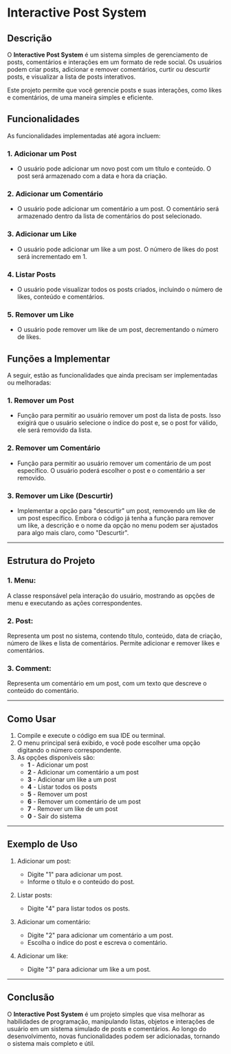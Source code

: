 # Interactive Post System

## Descrição

O **Interactive Post System** é um sistema simples de gerenciamento de posts, comentários e interações em um formato de rede social. Os usuários podem criar posts, adicionar e remover comentários, curtir ou descurtir posts, e visualizar a lista de posts interativos.

Este projeto permite que você gerencie posts e suas interações, como likes e comentários, de uma maneira simples e eficiente.

## Funcionalidades

As funcionalidades implementadas até agora incluem:

### 1. **Adicionar um Post**
- O usuário pode adicionar um novo post com um título e conteúdo. O post será armazenado com a data e hora da criação.

### 2. **Adicionar um Comentário**
- O usuário pode adicionar um comentário a um post. O comentário será armazenado dentro da lista de comentários do post selecionado.

### 3. **Adicionar um Like**
- O usuário pode adicionar um like a um post. O número de likes do post será incrementado em 1.

### 4. **Listar Posts**
- O usuário pode visualizar todos os posts criados, incluindo o número de likes, conteúdo e comentários.

### 5. **Remover um Like**
- O usuário pode remover um like de um post, decrementando o número de likes.

## Funções a Implementar

A seguir, estão as funcionalidades que ainda precisam ser implementadas ou melhoradas:

### 1. **Remover um Post**
- Função para permitir ao usuário remover um post da lista de posts. Isso exigirá que o usuário selecione o índice do post e, se o post for válido, ele será removido da lista.

### 2. **Remover um Comentário**
- Função para permitir ao usuário remover um comentário de um post específico. O usuário poderá escolher o post e o comentário a ser removido.

### 3. **Remover um Like (Descurtir)**
- Implementar a opção para "descurtir" um post, removendo um like de um post específico. Embora o código já tenha a função para remover um like, a descrição e o nome da opção no menu podem ser ajustados para algo mais claro, como "Descurtir".

---

## Estrutura do Projeto

### 1. **Menu**: 
A classe responsável pela interação do usuário, mostrando as opções de menu e executando as ações correspondentes.

### 2. **Post**:
Representa um post no sistema, contendo título, conteúdo, data de criação, número de likes e lista de comentários. Permite adicionar e remover likes e comentários.

### 3. **Comment**:
Representa um comentário em um post, com um texto que descreve o conteúdo do comentário.

---

## Como Usar

1. Compile e execute o código em sua IDE ou terminal.
2. O menu principal será exibido, e você pode escolher uma opção digitando o número correspondente.
3. As opções disponíveis são:
   - **1** - Adicionar um post
   - **2** - Adicionar um comentário a um post
   - **3** - Adicionar um like a um post
   - **4** - Listar todos os posts
   - **5** - Remover um post
   - **6** - Remover um comentário de um post
   - **7** - Remover um like de um post
   - **0** - Sair do sistema

---

## Exemplo de Uso

1. Adicionar um post:
   - Digite "1" para adicionar um post.
   - Informe o título e o conteúdo do post.
   
2. Listar posts:
   - Digite "4" para listar todos os posts.
   
3. Adicionar um comentário:
   - Digite "2" para adicionar um comentário a um post.
   - Escolha o índice do post e escreva o comentário.

4. Adicionar um like:
   - Digite "3" para adicionar um like a um post.

---

## Conclusão

O **Interactive Post System** é um projeto simples que visa melhorar as habilidades de programação, manipulando listas, objetos e interações de usuário em um sistema simulado de posts e comentários. Ao longo do desenvolvimento, novas funcionalidades podem ser adicionadas, tornando o sistema mais completo e útil.
